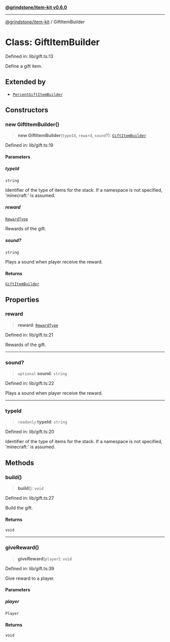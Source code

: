 [**@grindstone/item-kit v0.6.0**](../README.md)

***

[@grindstone/item-kit](../globals.md) / GiftItemBuilder

# Class: GiftItemBuilder

Defined in: lib/gift.ts:13

Define a gift item.

## Extended by

- [`PercentGiftItemBuilder`](PercentGiftItemBuilder.md)

## Constructors

### new GiftItemBuilder()

> **new GiftItemBuilder**(`typeId`, `reward`, `sound`?): [`GiftItemBuilder`](GiftItemBuilder.md)

Defined in: lib/gift.ts:19

#### Parameters

##### typeId

`string`

Identifier of the type of items for the stack. If a namespace is not specified, 'minecraft:' is assumed.

##### reward

[`RewardType`](../interfaces/RewardType.md)

Rewards of the gift.

##### sound?

`string`

Plays a sound when player receive the reward.

#### Returns

[`GiftItemBuilder`](GiftItemBuilder.md)

## Properties

### reward

> **reward**: [`RewardType`](../interfaces/RewardType.md)

Defined in: lib/gift.ts:21

Rewards of the gift.

***

### sound?

> `optional` **sound**: `string`

Defined in: lib/gift.ts:22

Plays a sound when player receive the reward.

***

### typeId

> `readonly` **typeId**: `string`

Defined in: lib/gift.ts:20

Identifier of the type of items for the stack. If a namespace is not specified, 'minecraft:' is assumed.

## Methods

### build()

> **build**(): `void`

Defined in: lib/gift.ts:27

Build the gift.

#### Returns

`void`

***

### giveReward()

> **giveReward**(`player`): `void`

Defined in: lib/gift.ts:39

Give reward to a player.

#### Parameters

##### player

`Player`

#### Returns

`void`
